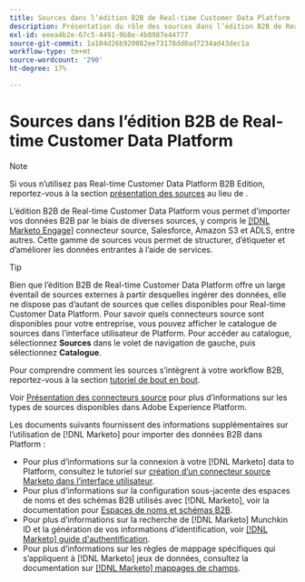 ```yaml
---
title: Sources dans l’édition B2B de Real-time Customer Data Platform
description: Présentation du rôle des sources dans l’édition B2B de Real-time Customer Data Platform.
exl-id: eeea4b2e-67c5-4491-9b8e-4b8987e44777
source-git-commit: 1a104d26b920082ee73178dd0ad7234ad43dec1a
workflow-type: tm+mt
source-wordcount: '290'
ht-degree: 17%

---
```


# Sources dans l’édition B2B de Real-time Customer Data Platform

>[!NOTE]
>
>Si vous n’utilisez pas Real-time Customer Data Platform B2B Edition, reportez-vous à la section [présentation des sources](./sources-overview.md) au lieu de .

L’édition B2B de Real-time Customer Data Platform vous permet d’importer vos données B2B par le biais de diverses sources, y compris le [[!DNL Marketo Engage]](../../sources/connectors/adobe-applications/marketo/marketo.md) connecteur source, Salesforce, Amazon S3 et ADLS, entre autres. Cette gamme de sources vous permet de structurer, d’étiqueter et d’améliorer les données entrantes à l’aide de services.

>[!TIP]
>
>Bien que l’édition B2B de Real-time Customer Data Platform offre un large éventail de sources externes à partir desquelles ingérer des données, elle ne dispose pas d’autant de sources que celles disponibles pour Real-time Customer Data Platform. Pour savoir quels connecteurs source sont disponibles pour votre entreprise, vous pouvez afficher le catalogue de sources dans l’interface utilisateur de Platform. Pour accéder au catalogue, sélectionnez **Sources** dans le volet de navigation de gauche, puis sélectionnez **Catalogue**. 

Pour comprendre comment les sources s’intègrent à votre workflow B2B, reportez-vous à la section [tutoriel de bout en bout](../b2b-tutorial.md#ingest-your-data-into-experience-platform).

Voir [Présentation des connecteurs source](../../sources/home.md) pour plus d’informations sur les types de sources disponibles dans Adobe Experience Platform.

Les documents suivants fournissent des informations supplémentaires sur l’utilisation de [!DNL Marketo] pour importer des données B2B dans Platform :

* Pour plus d’informations sur la connexion à votre [!DNL Marketo] data to Platform, consultez le tutoriel sur [création d’un connecteur source Marketo dans l’interface utilisateur](../../sources/tutorials/ui/create/adobe-applications/marketo.md).
* Pour plus d’informations sur la configuration sous-jacente des espaces de noms et des schémas B2B utilisés avec [!DNL Marketo], voir la documentation pour [Espaces de noms et schémas B2B](../../sources/connectors/adobe-applications/marketo/marketo-namespaces.md).
* Pour plus d’informations sur la recherche de [!DNL Marketo] Munchkin ID et la génération de vos informations d’identification, voir [[!DNL Marketo] guide d&#39;authentification](../../sources/connectors/adobe-applications/marketo/marketo-auth.md).
* Pour plus d’informations sur les règles de mappage spécifiques qui s’appliquent à [!DNL Marketo] jeux de données, consultez la documentation sur [[!DNL Marketo] mappages de champs](../../sources/connectors/adobe-applications//mapping/marketo.md).
